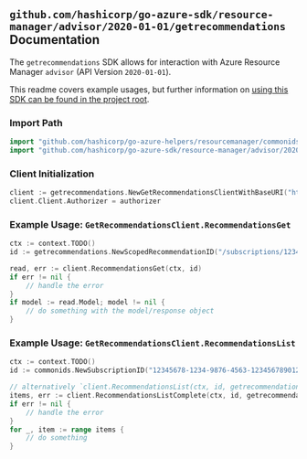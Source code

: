 
## `github.com/hashicorp/go-azure-sdk/resource-manager/advisor/2020-01-01/getrecommendations` Documentation

The `getrecommendations` SDK allows for interaction with Azure Resource Manager `advisor` (API Version `2020-01-01`).

This readme covers example usages, but further information on [using this SDK can be found in the project root](https://github.com/hashicorp/go-azure-sdk/tree/main/docs).

### Import Path

```go
import "github.com/hashicorp/go-azure-helpers/resourcemanager/commonids"
import "github.com/hashicorp/go-azure-sdk/resource-manager/advisor/2020-01-01/getrecommendations"
```


### Client Initialization

```go
client := getrecommendations.NewGetRecommendationsClientWithBaseURI("https://management.azure.com")
client.Client.Authorizer = authorizer
```


### Example Usage: `GetRecommendationsClient.RecommendationsGet`

```go
ctx := context.TODO()
id := getrecommendations.NewScopedRecommendationID("/subscriptions/12345678-1234-9876-4563-123456789012/resourceGroups/some-resource-group", "recommendationIdValue")

read, err := client.RecommendationsGet(ctx, id)
if err != nil {
	// handle the error
}
if model := read.Model; model != nil {
	// do something with the model/response object
}
```


### Example Usage: `GetRecommendationsClient.RecommendationsList`

```go
ctx := context.TODO()
id := commonids.NewSubscriptionID("12345678-1234-9876-4563-123456789012")

// alternatively `client.RecommendationsList(ctx, id, getrecommendations.DefaultRecommendationsListOperationOptions())` can be used to do batched pagination
items, err := client.RecommendationsListComplete(ctx, id, getrecommendations.DefaultRecommendationsListOperationOptions())
if err != nil {
	// handle the error
}
for _, item := range items {
	// do something
}
```
